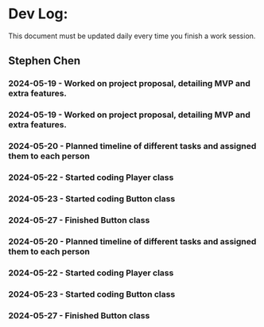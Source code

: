 # Dev Log:

This document must be updated daily every time you finish a work session.

## Stephen Chen

### 2024-05-19 - Worked on project proposal, detailing MVP and extra features.

### 2024-05-19 - Worked on project proposal, detailing MVP and extra features.

### 2024-05-20 - Planned timeline of different tasks and assigned them to each person

### 2024-05-22 - Started coding Player class

### 2024-05-23 - Started coding Button class

### 2024-05-27 - Finished Button class

### 2024-05-20 - Planned timeline of different tasks and assigned them to each person

### 2024-05-22 - Started coding Player class

### 2024-05-23 - Started coding Button class

### 2024-05-27 - Finished Button class
